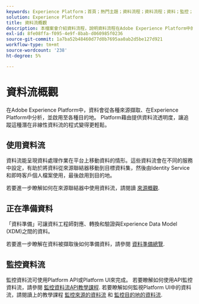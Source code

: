 ```yaml
---
keywords: Experience Platform；首頁；熱門主題；資料流程；資料流程；資料；監控；監控資料流程；監控；監控資料流程；監控資料流程；監控資料流程；流程；流程服務；
solution: Experience Platform
title: 資料流概觀
description: 本檔案會介紹資料流程，說明資料流程在Adobe Experience Platform中的使用方式。
exl-id: 8fe08ffa-f095-4e9f-8bab-d060985f0236
source-git-commit: 1a7ba52b48460d77d0b7695aa0ab2d5be127d921
workflow-type: tm+mt
source-wordcount: '238'
ht-degree: 5%

---
```


# 資料流概觀

在Adobe Experience Platform中，資料會從各種來源擷取、在Experience Platform中分析，並啟用至各種目的地。 Platform藉由提供資料流透明度，讓追蹤這種潛在非線性資料流的程式變得更輕鬆。

## 使用資料流

資料流能呈現資料處理作業在平台上移動資料的情形。這些資料流會在不同的服務中設定，有助於將資料從來源聯結器移動到目標資料集，然後由Identity Service和即時客戶個人檔案使用，最後啟用到目的地。

若要進一步瞭解如何在來源聯結器中使用資料流，請閱讀 [來源概觀](../sources/home.md).

## 正在準備資料

「資料準備」可讓資料工程師對應、轉換和驗證與Experience Data Model (XDM)之間的資料。

若要進一步瞭解在資料被擷取後如何準備資料，請參閱 [資料準備總覽](../data-prep/home.md).

## 監控資料流

監控資料流可使用Platform API或Platform UI來完成。 若要瞭解如何使用API監控資料流，請參閱 [監控資料流API教學課程](./api/monitor.md). 若要瞭解如何監視Platform UI中的資料流，請閱讀上的教學課程 [監控來源的資料流](./ui/monitor-sources.md) 和 [監控目的地的資料流](./ui/monitor-destinations.md).
